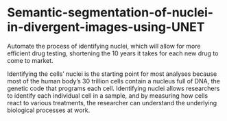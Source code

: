 # Semantic-segmentation-of-nuclei-in-divergent-images-using-UNET
Automate the process of identifying nuclei, which will allow for more efficient drug testing, shortening the 10 years it takes for each new drug to come to market. 

Identifying the cells’ nuclei is the starting point for most analyses because most of the human body’s 30 trillion cells contain a nucleus full of DNA, the genetic code that programs each cell. Identifying nuclei allows researchers to identify each individual cell in a sample, and by measuring how cells react to various treatments, the researcher can understand the underlying biological processes at work.
